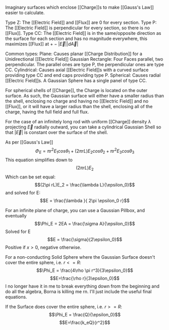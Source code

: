 Imaginary surfaces which enclose [[Charge]]s to make [[Gauss's Law]] easier to calculate.

Type Z: The [[Electric Field]] and [[Flux]] are 0 for every section.
Type P: The [[Electric Field]] is perpendicular for every section, so there is no [[Flux]].
Type CC: The [[Electric Field]] is in the same/opposite direction as the surface for each section and has no magnitude everywhere, this maximizes [[Flux]] at $+-|\overrightarrow{E}||d\overrightarrow{A}|$

Common types:
Plane: Causes planar [[Charge Distribution]] for a Unidirectional [[Electric Field]]
Gaussian Rectangle: Four Faces parallel, two perpendicular. The parallel ones are type P, the perpendicular ones are type CC.
Cylindrical: Causes axial [[Electric Field]]s with a curved surface providing type CC and end caps providing type P.
Spherical: Causes radial [[Electric Field]]s. A Gaussian Sphere has a single panel of type CC.

For spherical shells of [[Charge]], the Charge is located on the outer surface. As such, the Gaussian surface will either have a smaller radius than the shell, enclosing no charge and having no [[Electric Field]] and no [[Flux]], or it will have a larger radius than the shell, enclosing all of the charge, having the full field and full flux.

For the case of an infinitely long rod with uniform [[Charge]]  density $\lambda$ projecting $\vec{E}$ radially outward, you can take a cylindrical Gaussian Shell so that $|\vec{E}|$ is constant over the surface of the shell.

As per [[Gauss's Law]] $$\Phi_E = \pi r^2E_1cos\theta _1+(2\pi rL)E_2cos\theta _2 + \pi r^2 E_3 cos\theta_3$$
This equation simplifies down to $$(2\pi rL)E_2$$
Which can be set equal: $$(2\pi rL)E_2 = \frac{\lambda L}{\epsilon_0}$$
and solved for E: $$E = \frac{\lambda }{ 2\pi \epsilon_0 r}$$

For an infinite plane of charge, you can use a Gaussian Pillbox, and eventually $$\Phi_E = 2EA = \frac{\sigma A}{\epsilon_0}$$
Solved for E $$E = \frac{\sigma}{2\epsilon_0}$$
Positive if $x>0$, negative otherwise.

For a non-conducting Solid Sphere where the Gaussian Surface doesn't cover the entire sphere, i.e. $r<=R$:
$$\Phi_E = \frac{4\rho \pi r^3}{3\epsilon_0}$$
$$E=\frac{\rho r}{3\epsilon_0}$$
I no longer have it in me to break everything down from the beginning and do all the algebra, Borna is killing me rn. I'll just include the useful final equations.

If the Surface does cover the entire sphere, i.e. $r>=R$: $$\Phi_E = \frac{Q}{\epsilon_0}$$
$$E=\frac{k_eQ}{r^2}$$
